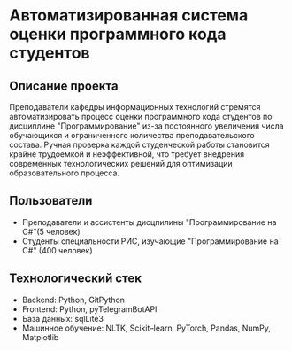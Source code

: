 # Автоматизированная система оценки программного кода студентов

## Описание проекта

Преподаватели кафедры информационных технологий стремятся автоматизировать процесс оценки программного кода студентов по дисциплине "Программирование" из-за постоянного увеличения числа обучающихся и ограниченного количества преподавательского состава. Ручная проверка каждой студенческой работы становится крайне трудоемкой и неэффективной, что требует внедрения современных технологических решений для оптимизации образовательного процесса.

## Пользователи

- Преподаватели и ассистенты дисцпилины "Программирование на C#"(5 человек)
- Студенты специальности РИС, изучающие "Программирование на C#" (400 человек)

## Технологический стек

- Backend: Python, GitPython
- Frontend: Python, pyTelegramBotAPI 
- База данных: sqlLite3
- Машинное обучение: NLTK, Scikit–learn, PyTorch, Pandas, NumPy, Matplotlib

